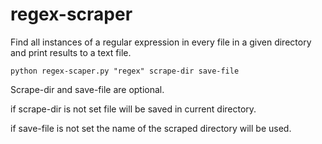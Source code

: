 # regex-scraper

Find all instances of a regular expression in every file in a given directory and print results to a text file.

```
python regex-scaper.py "regex" scrape-dir save-file
```

Scrape-dir and save-file are optional.

if scrape-dir is not set file will be saved in current directory.

if save-file is not set the name of the scraped directory will be used.
